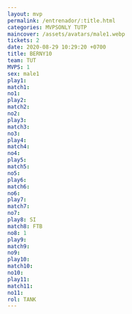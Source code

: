 ```yaml
---
layout: mvp
permalink: /entrenador/:title.html
categories: MVPSONLY TUTP
maincover: /assets/avatars/male1.webp
tickets: 2
date: 2020-08-29 10:29:20 +0700
title: BERNY10
team: TUT
MVPS: 1
sex: male1
play1: 
match1: 
no1: 
play2: 
match2: 
no2: 
play3: 
match3: 
no3: 
play4: 
match4: 
no4: 
play5: 
match5: 
no5: 
play6: 
match6: 
no6: 
play7: 
match7: 
no7: 
play8: SI
match8: FTB
no8: 1
play9: 
match9: 
no9: 
play10: 
match10: 
no10: 
play11: 
match11: 
no11: 
rol: TANK
---
```

